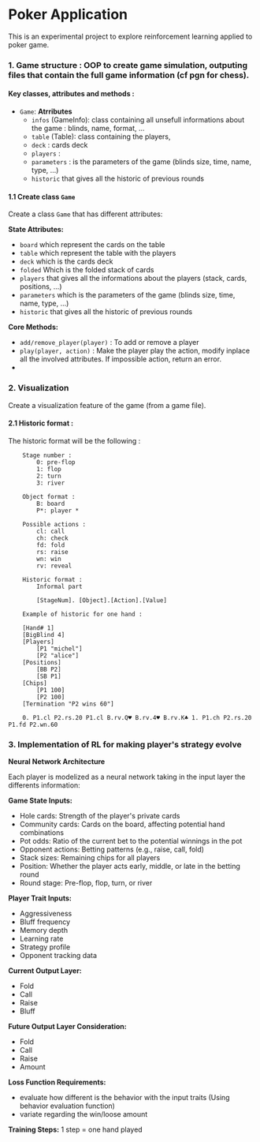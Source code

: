 # Poker Application
This is an experimental project to explore reinforcement learning applied to poker game.

### 1. Game structure : OOP to create game simulation, outputing files that contain the full game information (cf pgn for chess).

#### Key classes, attributes and methods :

- `Game`: 
    **Atrributes**
    - `infos` (GameInfo): class containing all unsefull informations about the game : blinds, name, format, ...
    - `table` (Table): class containing the players, 
    - `deck` : cards deck
    - `players` : 
    - `parameters` : is the parameters of the game (blinds size, time, name, type, ...)
    - `historic` that gives all the historic of previous rounds


#### 1.1 Create class `Game`
Create a class `Game` that has different attributes:

**State Attributes:**
- `board` which represent the cards on the table
- `table` which represent the table with the players
- `deck` which is the cards deck  
- `folded` Which is the folded stack of cards
- `players` that gives all the informations about the players (stack, cards, positions, ...)
- `parameters` which is the parameters of the game (blinds size, time, name, type, ...)
- `historic` that gives all the historic of previous rounds

**Core Methods:**
- `add/remove_player(player)` : To add or remove a player
- `play(player, action)` : Make the player play the action, modify inplace all the involved attributes. If impossible action, return an error.
- 

### 2. Visualization
Create a visualization feature of the game (from a game file).

#### 2.1 Historic format : 
The historic format will be the following :
```
    Stage number :
        0: pre-flop
        1: flop
        2: turn
        3: river 

    Object format :
        B: board
        P*: player *

    Possible actions :
        cl: call
        ch: check
        fd: fold
        rs: raise
        wn: win
        rv: reveal

    Historic format : 
        Informal part
        
        [StageNum]. [Object].[Action].[Value]

    Example of historic for one hand :

    [Hand# 1]
    [BigBlind 4]
    [Players]
        [P1 "michel"]
        [P2 "alice"]
    [Positions] 
        [BB P2]
        [SB P1]
    [Chips]
        [P1 100]
        [P2 100]
    [Termination "P2 wins 60"]

    0. P1.cl P2.rs.20 P1.cl B.rv.Q♥ B.rv.4♥ B.rv.K♣ 1. P1.ch P2.rs.20 P1.fd P2.wn.60
```

### 3. Implementation of RL for making player's strategy evolve

**Neural Network Architecture**

Each player is modelized as a neural network taking in the input layer the differents information:

**Game State Inputs:**
- Hole cards: Strength of the player's private cards
- Community cards: Cards on the board, affecting potential hand combinations
- Pot odds: Ratio of the current bet to the potential winnings in the pot
- Opponent actions: Betting patterns (e.g., raise, call, fold)
- Stack sizes: Remaining chips for all players
- Position: Whether the player acts early, middle, or late in the betting round
- Round stage: Pre-flop, flop, turn, or river

**Player Trait Inputs:**
- Aggressiveness
- Bluff frequency
- Memory depth
- Learning rate
- Strategy profile
- Opponent tracking data

**Current Output Layer:**
- Fold
- Call
- Raise
- Bluff

**Future Output Layer Consideration:**
- Fold
- Call
- Raise
- Amount

**Loss Function Requirements:**
- evaluate how different is the behavior with the input traits (Using behavior evaluation function)
- variate regarding the win/loose amount

**Training Steps:**
1 step = one hand played
